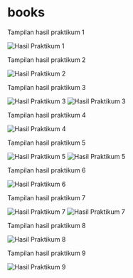 # books

Tampilan hasil praktikum 1

![Hasil Praktikum 1](assets/Praktikum1.gif)

Tampilan hasil praktikum 2

![Hasil Praktikum 2](assets/Praktikum2.gif)

Tampilan hasil praktikum 3

![Hasil Praktikum 3](<assets/Praktikum3(1).gif>)
![Hasil Praktikum 3](<assets/Praktikum3(2).gif>)

Tampilan hasil praktikum 4

![Hasil Praktikum 4](assets/Praktikum4.gif)

Tampilan hasil praktikum 5

![Hasil Praktikum 5](<assets/Praktikum5(1).gif>)
![Hasil Praktikum 5](<assets/Praktikum5(2).gif>)

Tampilan hasil praktikum 6

![Hasil Praktikum 6](assets/Praktikum6.gif)

Tampilan hasil praktikum 7

![Hasil Praktikum 7](<assets/Praktikum7(1).gif>)
![Hasil Praktikum 7](<assets/Praktikum7(2).gif>)

Tampilan hasil praktikum 8

![Hasil Praktikum 8](assets/Praktikum8.gif)

Tampilan hasil praktikum 9

![Hasil Praktikum 9](assets/Praktikum9.gif)
